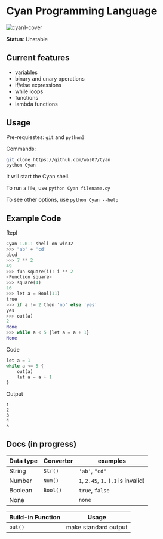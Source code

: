 # Cyan Programming Language
![cyan1-cover](https://user-images.githubusercontent.com/93242673/186955621-f0f9f58d-fdbc-40eb-8e32-ba558f3d2dd4.png)


**Status**: Unstable

## Current features

- variables
- binary and unary operations
- if/else expressions
- while loops
- functions
- lambda functions

## Usage

Pre-requiestes: `git` and `python3`

Commands:
```bash
git clone https://github.com/was07/Cyan
python Cyan
```
It will start the Cyan shell.

To run a file, use `python Cyan filename.cy`

To see other options, use `python Cyan --help`

## Example Code

Repl
```py
Cyan 1.0.1 shell on win32
>>> "ab" + 'cd'
abcd
>>> 7 ** 2
49
>>> fun square(i): i ** 2
<Function square>
>>> square(4)
16
>>> let a = Bool(11)
true
>>> if a != 2 then 'no' else 'yes'
yes
>>> out(a)
2   
None
>>> while a < 5 {let a = a + 1}
None
```

Code
```py
let a = 1
while a <= 5 {
    out(a)
    let a = a + 1
}
```
Output
```
1
2
3
4
5
```

## Docs (in progress)

| Data type | Converter   | examples                             |
|-----------|-------------|--------------------------------------|
| String    | `Str()`     | `'ab'`, `"cd"`                       |
| Number    | `Num()`     | `1`, `2.45`, `1.` (`.1` is invalid)  |
| Boolean   | `Bool()`    | `true`, `false`                      |
| None      |             | `none`                               |

| Build-in Function | Usage                |
|-------------------|----------------------|
| `out()`           | make standard output |
